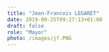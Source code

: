 ```yaml
---
title: "Jean-Francois LEGARET"
date: 2019-09-25T09:27:13+01:00
draft: false
role: "Mayor"
photo: /images/jf.PNG
---
```


